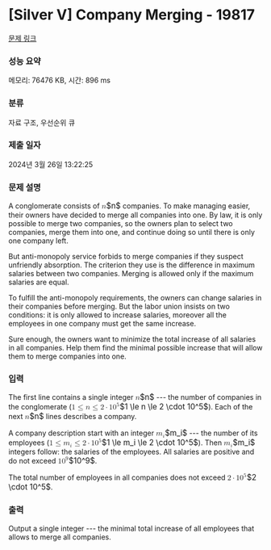 # [Silver V] Company Merging - 19817 

[문제 링크](https://www.acmicpc.net/problem/19817) 

### 성능 요약

메모리: 76476 KB, 시간: 896 ms

### 분류

자료 구조, 우선순위 큐

### 제출 일자

2024년 3월 26일 13:22:25

### 문제 설명

<p>A conglomerate consists of <mjx-container class="MathJax" jax="CHTML" style="font-size: 109%; position: relative;"><mjx-math class="MJX-TEX" aria-hidden="true"><mjx-mi class="mjx-i"><mjx-c class="mjx-c1D45B TEX-I"></mjx-c></mjx-mi></mjx-math><mjx-assistive-mml unselectable="on" display="inline"><math xmlns="http://www.w3.org/1998/Math/MathML"><mi>n</mi></math></mjx-assistive-mml><span aria-hidden="true" class="no-mathjax mjx-copytext">$n$</span></mjx-container> companies. To make managing easier, their owners have decided to merge all companies into one. By law, it is only possible to merge two companies, so the owners plan to select two companies, merge them into one, and continue doing so until there is only one company left.</p>

<p>But anti-monopoly service forbids to merge companies if they suspect unfriendly absorption. The criterion they use is the difference in maximum salaries between two companies. Merging is allowed only if the maximum salaries are equal.</p>

<p>To fulfill the anti-monopoly requirements, the owners can change salaries in their companies before merging. But the labor union insists on two conditions: it is only allowed to increase salaries, moreover all the employees in one company must get the same increase.</p>

<p>Sure enough, the owners want to minimize the total increase of all salaries in all companies. Help them find the minimal possible increase that will allow them to merge companies into one.</p>

### 입력 

 <p>The first line contains a single integer <mjx-container class="MathJax" jax="CHTML" style="font-size: 109%; position: relative;"><mjx-math class="MJX-TEX" aria-hidden="true"><mjx-mi class="mjx-i"><mjx-c class="mjx-c1D45B TEX-I"></mjx-c></mjx-mi></mjx-math><mjx-assistive-mml unselectable="on" display="inline"><math xmlns="http://www.w3.org/1998/Math/MathML"><mi>n</mi></math></mjx-assistive-mml><span aria-hidden="true" class="no-mathjax mjx-copytext">$n$</span></mjx-container> --- the number of companies in the conglomerate (<mjx-container class="MathJax" jax="CHTML" style="font-size: 109%; position: relative;"><mjx-math class="MJX-TEX" aria-hidden="true"><mjx-mn class="mjx-n"><mjx-c class="mjx-c31"></mjx-c></mjx-mn><mjx-mo class="mjx-n" space="4"><mjx-c class="mjx-c2264"></mjx-c></mjx-mo><mjx-mi class="mjx-i" space="4"><mjx-c class="mjx-c1D45B TEX-I"></mjx-c></mjx-mi><mjx-mo class="mjx-n" space="4"><mjx-c class="mjx-c2264"></mjx-c></mjx-mo><mjx-mn class="mjx-n" space="4"><mjx-c class="mjx-c32"></mjx-c></mjx-mn><mjx-mo class="mjx-n" space="3"><mjx-c class="mjx-c22C5"></mjx-c></mjx-mo><mjx-msup space="3"><mjx-mn class="mjx-n"><mjx-c class="mjx-c31"></mjx-c><mjx-c class="mjx-c30"></mjx-c></mjx-mn><mjx-script style="vertical-align: 0.393em;"><mjx-mn class="mjx-n" size="s"><mjx-c class="mjx-c35"></mjx-c></mjx-mn></mjx-script></mjx-msup></mjx-math><mjx-assistive-mml unselectable="on" display="inline"><math xmlns="http://www.w3.org/1998/Math/MathML"><mn>1</mn><mo>≤</mo><mi>n</mi><mo>≤</mo><mn>2</mn><mo>⋅</mo><msup><mn>10</mn><mn>5</mn></msup></math></mjx-assistive-mml><span aria-hidden="true" class="no-mathjax mjx-copytext">$1 \le n \le 2 \cdot 10^5$</span></mjx-container>). Each of the next <mjx-container class="MathJax" jax="CHTML" style="font-size: 109%; position: relative;"><mjx-math class="MJX-TEX" aria-hidden="true"><mjx-mi class="mjx-i"><mjx-c class="mjx-c1D45B TEX-I"></mjx-c></mjx-mi></mjx-math><mjx-assistive-mml unselectable="on" display="inline"><math xmlns="http://www.w3.org/1998/Math/MathML"><mi>n</mi></math></mjx-assistive-mml><span aria-hidden="true" class="no-mathjax mjx-copytext">$n$</span></mjx-container> lines describes a company. </p>

<p>A company description start with an integer <mjx-container class="MathJax" jax="CHTML" style="font-size: 109%; position: relative;"><mjx-math class="MJX-TEX" aria-hidden="true"><mjx-msub><mjx-mi class="mjx-i"><mjx-c class="mjx-c1D45A TEX-I"></mjx-c></mjx-mi><mjx-script style="vertical-align: -0.15em;"><mjx-mi class="mjx-i" size="s"><mjx-c class="mjx-c1D456 TEX-I"></mjx-c></mjx-mi></mjx-script></mjx-msub></mjx-math><mjx-assistive-mml unselectable="on" display="inline"><math xmlns="http://www.w3.org/1998/Math/MathML"><msub><mi>m</mi><mi>i</mi></msub></math></mjx-assistive-mml><span aria-hidden="true" class="no-mathjax mjx-copytext">$m_i$</span></mjx-container> --- the number of its employees (<mjx-container class="MathJax" jax="CHTML" style="font-size: 109%; position: relative;"><mjx-math class="MJX-TEX" aria-hidden="true"><mjx-mn class="mjx-n"><mjx-c class="mjx-c31"></mjx-c></mjx-mn><mjx-mo class="mjx-n" space="4"><mjx-c class="mjx-c2264"></mjx-c></mjx-mo><mjx-msub space="4"><mjx-mi class="mjx-i"><mjx-c class="mjx-c1D45A TEX-I"></mjx-c></mjx-mi><mjx-script style="vertical-align: -0.15em;"><mjx-mi class="mjx-i" size="s"><mjx-c class="mjx-c1D456 TEX-I"></mjx-c></mjx-mi></mjx-script></mjx-msub><mjx-mo class="mjx-n" space="4"><mjx-c class="mjx-c2264"></mjx-c></mjx-mo><mjx-mn class="mjx-n" space="4"><mjx-c class="mjx-c32"></mjx-c></mjx-mn><mjx-mo class="mjx-n" space="3"><mjx-c class="mjx-c22C5"></mjx-c></mjx-mo><mjx-msup space="3"><mjx-mn class="mjx-n"><mjx-c class="mjx-c31"></mjx-c><mjx-c class="mjx-c30"></mjx-c></mjx-mn><mjx-script style="vertical-align: 0.393em;"><mjx-mn class="mjx-n" size="s"><mjx-c class="mjx-c35"></mjx-c></mjx-mn></mjx-script></mjx-msup></mjx-math><mjx-assistive-mml unselectable="on" display="inline"><math xmlns="http://www.w3.org/1998/Math/MathML"><mn>1</mn><mo>≤</mo><msub><mi>m</mi><mi>i</mi></msub><mo>≤</mo><mn>2</mn><mo>⋅</mo><msup><mn>10</mn><mn>5</mn></msup></math></mjx-assistive-mml><span aria-hidden="true" class="no-mathjax mjx-copytext">$1 \le m_i \le 2 \cdot 10^5$</span></mjx-container>). Then <mjx-container class="MathJax" jax="CHTML" style="font-size: 109%; position: relative;"><mjx-math class="MJX-TEX" aria-hidden="true"><mjx-msub><mjx-mi class="mjx-i"><mjx-c class="mjx-c1D45A TEX-I"></mjx-c></mjx-mi><mjx-script style="vertical-align: -0.15em;"><mjx-mi class="mjx-i" size="s"><mjx-c class="mjx-c1D456 TEX-I"></mjx-c></mjx-mi></mjx-script></mjx-msub></mjx-math><mjx-assistive-mml unselectable="on" display="inline"><math xmlns="http://www.w3.org/1998/Math/MathML"><msub><mi>m</mi><mi>i</mi></msub></math></mjx-assistive-mml><span aria-hidden="true" class="no-mathjax mjx-copytext">$m_i$</span></mjx-container> integers follow: the salaries of the employees. All salaries are positive and do not exceed <mjx-container class="MathJax" jax="CHTML" style="font-size: 109%; position: relative;"><mjx-math class="MJX-TEX" aria-hidden="true"><mjx-msup><mjx-mn class="mjx-n"><mjx-c class="mjx-c31"></mjx-c><mjx-c class="mjx-c30"></mjx-c></mjx-mn><mjx-script style="vertical-align: 0.393em;"><mjx-mn class="mjx-n" size="s"><mjx-c class="mjx-c39"></mjx-c></mjx-mn></mjx-script></mjx-msup></mjx-math><mjx-assistive-mml unselectable="on" display="inline"><math xmlns="http://www.w3.org/1998/Math/MathML"><msup><mn>10</mn><mn>9</mn></msup></math></mjx-assistive-mml><span aria-hidden="true" class="no-mathjax mjx-copytext">$10^9$</span></mjx-container>. </p>

<p>The total number of employees in all companies does not exceed <mjx-container class="MathJax" jax="CHTML" style="font-size: 109%; position: relative;"><mjx-math class="MJX-TEX" aria-hidden="true"><mjx-mn class="mjx-n"><mjx-c class="mjx-c32"></mjx-c></mjx-mn><mjx-mo class="mjx-n" space="3"><mjx-c class="mjx-c22C5"></mjx-c></mjx-mo><mjx-msup space="3"><mjx-mn class="mjx-n"><mjx-c class="mjx-c31"></mjx-c><mjx-c class="mjx-c30"></mjx-c></mjx-mn><mjx-script style="vertical-align: 0.393em;"><mjx-mn class="mjx-n" size="s"><mjx-c class="mjx-c35"></mjx-c></mjx-mn></mjx-script></mjx-msup></mjx-math><mjx-assistive-mml unselectable="on" display="inline"><math xmlns="http://www.w3.org/1998/Math/MathML"><mn>2</mn><mo>⋅</mo><msup><mn>10</mn><mn>5</mn></msup></math></mjx-assistive-mml><span aria-hidden="true" class="no-mathjax mjx-copytext">$2 \cdot 10^5$</span></mjx-container>. </p>

### 출력 

 <p>Output a single integer --- the minimal total increase of all employees that allows to merge all companies.</p>

